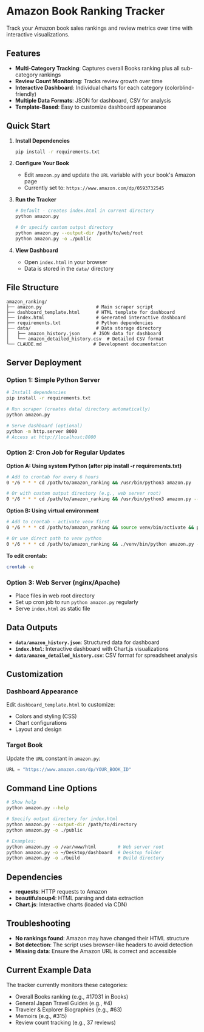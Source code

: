 # Amazon Book Ranking Tracker

Track your Amazon book sales rankings and review metrics over time with interactive visualizations.

## Features

- **Multi-Category Tracking**: Captures overall Books ranking plus all sub-category rankings
- **Review Count Monitoring**: Tracks review growth over time
- **Interactive Dashboard**: Individual charts for each category (colorblind-friendly)
- **Multiple Data Formats**: JSON for dashboard, CSV for analysis
- **Template-Based**: Easy to customize dashboard appearance

## Quick Start

1. **Install Dependencies**
   ```bash
   pip install -r requirements.txt
   ```

2. **Configure Your Book**
   - Edit `amazon.py` and update the `URL` variable with your book's Amazon page
   - Currently set to: `https://www.amazon.com/dp/0593732545`

3. **Run the Tracker**
   ```bash
   # Default - creates index.html in current directory
   python amazon.py
   
   # Or specify custom output directory
   python amazon.py --output-dir /path/to/web/root
   python amazon.py -o ./public
   ```

4. **View Dashboard**
   - Open `index.html` in your browser
   - Data is stored in the `data/` directory

## File Structure

```
amazon_ranking/
├── amazon.py                    # Main scraper script
├── dashboard_template.html      # HTML template for dashboard
├── index.html                   # Generated interactive dashboard
├── requirements.txt             # Python dependencies
├── data/                        # Data storage directory
│   ├── amazon_history.json     # JSON data for dashboard
│   └── amazon_detailed_history.csv  # Detailed CSV format
└── CLAUDE.md                   # Development documentation
```

## Server Deployment

### Option 1: Simple Python Server
```bash
# Install dependencies
pip install -r requirements.txt

# Run scraper (creates data/ directory automatically)
python amazon.py

# Serve dashboard (optional)
python -m http.server 8000
# Access at http://localhost:8000
```

### Option 2: Cron Job for Regular Updates

**Option A: Using system Python (after pip install -r requirements.txt)**
```bash
# Add to crontab for every 6 hours
0 */6 * * * cd /path/to/amazon_ranking && /usr/bin/python3 amazon.py

# Or with custom output directory (e.g., web server root)
0 */6 * * * cd /path/to/amazon_ranking && /usr/bin/python3 amazon.py --output-dir /var/www/html
```

**Option B: Using virtual environment**
```bash
# Add to crontab - activate venv first
0 */6 * * * cd /path/to/amazon_ranking && source venv/bin/activate && python amazon.py -o /var/www/html

# Or use direct path to venv python
0 */6 * * * cd /path/to/amazon_ranking && ./venv/bin/python amazon.py --output-dir /var/www/html
```

**To edit crontab:**
```bash
crontab -e
```

### Option 3: Web Server (nginx/Apache)
- Place files in web root directory
- Set up cron job to run `python amazon.py` regularly
- Serve `index.html` as static file

## Data Outputs

- **`data/amazon_history.json`**: Structured data for dashboard
- **`index.html`**: Interactive dashboard with Chart.js visualizations
- **`data/amazon_detailed_history.csv`**: CSV format for spreadsheet analysis

## Customization

### Dashboard Appearance
Edit `dashboard_template.html` to customize:
- Colors and styling (CSS)
- Chart configurations
- Layout and design

### Target Book
Update the `URL` constant in `amazon.py`:
```python
URL = "https://www.amazon.com/dp/YOUR_BOOK_ID"
```

## Command Line Options

```bash
# Show help
python amazon.py --help

# Specify output directory for index.html
python amazon.py --output-dir /path/to/directory
python amazon.py -o ./public

# Examples:
python amazon.py -o /var/www/html        # Web server root
python amazon.py -o ~/Desktop/dashboard  # Desktop folder
python amazon.py -o ./build              # Build directory
```

## Dependencies

- **requests**: HTTP requests to Amazon
- **beautifulsoup4**: HTML parsing and data extraction
- **Chart.js**: Interactive charts (loaded via CDN)

## Troubleshooting

- **No rankings found**: Amazon may have changed their HTML structure
- **Bot detection**: The script uses browser-like headers to avoid detection
- **Missing data**: Ensure the Amazon URL is correct and accessible

## Current Example Data

The tracker currently monitors these categories:
- Overall Books ranking (e.g., #17031 in Books)
- General Japan Travel Guides (e.g., #4)
- Traveler & Explorer Biographies (e.g., #63)
- Memoirs (e.g., #315)
- Review count tracking (e.g., 37 reviews)

